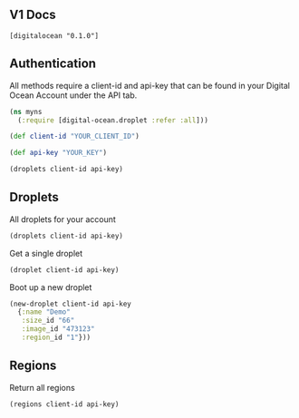 ## V1 Docs

```
[digitalocean "0.1.0"]
```

## Authentication

All methods require a client-id and api-key that can be found in your Digital Ocean Account under the API tab.

```clojure
(ns myns
  (:require [digital-ocean.droplet :refer :all]))

(def client-id "YOUR_CLIENT_ID")

(def api-key "YOUR_KEY")

(droplets client-id api-key)
```

## Droplets

All droplets for your account

```clojure
(droplets client-id api-key)

```

Get a single droplet

```clojure
(droplet client-id api-key)
```

Boot up a new droplet

```clojure
(new-droplet client-id api-key
  {:name "Demo"
   :size_id "66"
   :image_id "473123"
   :region_id "1"}))
```

## Regions

Return all regions

```clojure
(regions client-id api-key)
```
